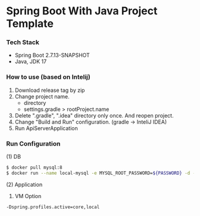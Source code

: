 # Spring Boot With Java Project Template

### Tech Stack
- Spring Boot 2.7.13-SNAPSHOT
- Java, JDK 17

### How to use (based on Intelij)
1. Download release tag by zip
2. Change project name.
    - directory
    - settings.gradle > rootProject.name
3. Delete ".gradle", ".idea" directory only once. And reopen project.
4. Change "Build and Run" configuration. (gradle -> InteliJ IDEA)
5. Run ApiServerApplication

### Run Configuration
(1) DB

```bash
$ docker pull mysql:8
$ docker run --name local-mysql -e MYSQL_ROOT_PASSWORD=${PASSWORD} -d -p 3306:3306 mysql:8
```

(2) Application
1. VM Option<BR>
```
-Dspring.profiles.active=core,local
```
